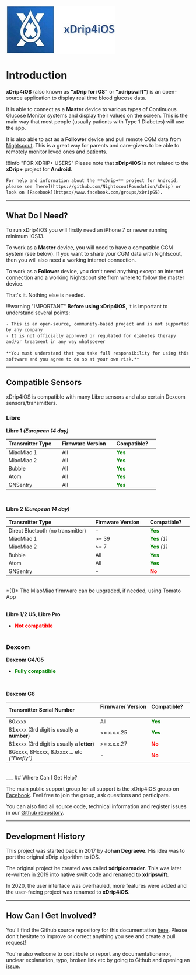 ![](.\img\xdrip4ios.jpg)

# Introduction

**xDrip4iOS** (also known as **"xDrip for iOS"** or **"xdripswift"**) is an open-source application to display real time blood glucose data.

It is able to connect as a **Master** device to various types of Continuous Glucose Monitor systems and display their values on the screen. This is the main way that most people (usually patients with Type 1 Diabetes) will use the app.

It is also able to act as a **Follower** device and pull remote CGM data from [Nightscout](https://nightscout.github.io/). This is a great way for parents and care-givers to be able to remotely monitor loved ones and patients.

!!!info "FOR XDRIP+ USERS"
    Please note that **xDrip4iOS** is not related to the **xDrip+** project for **Android**.

    For help and information about the **xDrip+** project for Android, please see [here](https://github.com/NightscoutFoundation/xDrip) or look on [Facebook](https://www.facebook.com/groups/xDripG5).

___
## What Do I Need?

To run xDrip4iOS you will firstly need an iPhone 7 or newer running minimum iOS13.

To work as a **Master** device, you will need to have a compatible CGM system (see below). If you want to share your CGM data with Nightscout, then you will also need a working internet connection.

To work as a **Follower** device, you don't need anything except an internet connection and a working Nightscout site from where to follow the master device.

That's it. Nothing else is needed.

!!!warning "IMPORTANT"
    **Before using xDrip4iOS**, it is important to understand several points:

    - This is an open-source, community-based project and is not supported by any company
    - It is not officially approved or regulated for diabetes therapy and/or treatment in any way whatsoever
    
    **You must understand that you take full responsibility for using this software and you agree to do so at your own risk.**

___
## Compatible Sensors

xDrip4iOS is compatible with many Libre sensors and also certain Dexcom sensors/transmitters.

### Libre 
**Libre 1 *(European 14 day)***

| Transmitter Type &nbsp;&nbsp;&nbsp;| Firmware Version &nbsp;&nbsp;&nbsp;| Compatible? &nbsp;&nbsp;&nbsp; |
|:-------------- |:------------- | :----------- |
| MiaoMiao 1        | All | **<span style="color:green">Yes</span>** |
| MiaoMiao 2          | All  | **<span style="color:green">Yes</span>** | 
 Bubble | All | **<span style="color:green">Yes</span>** |
 Atom | All | **<span style="color:green">Yes</span>** |
 GNSentry | All | **<span style="color:green">Yes</span>** |

</br>

**Libre 2 *(European 14 day)***

| Transmitter Type &nbsp;&nbsp;&nbsp; | Firmware Version &nbsp;&nbsp;&nbsp; | Compatible? &nbsp;&nbsp;&nbsp; |
| :------------------------------------ | :---------------------------------- | :----------------------------- |
| Direct Bluetooth (no transmitter)&nbsp;&nbsp;&nbsp; | -                                 | **<span style="color:green">Yes</span>** |
| MiaoMiao 1                                          | >= 39                           | **<span style="color:green">Yes</span>** *(1)*             |
| MiaoMiao 2                                          | >= 7                             | **<span style="color:green">Yes</span>** *(1)*          |
| Bubble                                              | All                              | **<span style="color:green">Yes</span>**                        |
| Atom                                                | All                              | **<span style="color:green">Yes</span>**                        |
| GNSentry                                            | -                                | **<span style="color:red">No</span>**                             |

</br> 
 *(1)* The MiaoMiao firmware can be upgraded, if needed, using Tomato App </br>
</br>

**Libre 1/2 US, Libre Pro**

- **<span style="color:red">Not compatible</span>**
</br> </br> 

### Dexcom 
**Dexcom G4/G5**

- **<span style="color:green">Fully compatible</span>**
</br> 

**Dexcom G6**

| Transmitter Serial Number &nbsp;&nbsp;&nbsp;        | Firmware/ Version &nbsp;&nbsp;&nbsp; | Compatible? &nbsp;&nbsp;&nbsp; |
| :-------------------------------------------------- | :----------------------------------- | :----------------------------- |
| 80xxxx                                              | All                                  | **<span style="color:green">Yes</span>**                        |
| 81**x**xxx (3rd digit is usually a **number**)      | <= x.x.x.25                          | **<span style="color:green">Yes</span>**                        |
| 81**x**xxx (3rd digit is usually a **letter**)      | \>= x.x.x.27                         | **<span style="color:red">No</span>**                              |
| 8Gxxxx, 8Hxxxx, 8Jxxxx ... etc *("Firefly")* &nbsp; | -                                    | **<span style="color:red">No</span>**                             |

</br>
___
## Where Can I Get Help?

The main public support group for all support is the xDrip4iOS group on [Facebook](https://www.facebook.com/groups/853994615056838). Feel free to join the group, ask questions and participate.

You can also find all source code, technical information and register issues in our  [Github repository](https://github.com/JohanDegraeve/xdripswift).
</br>

___
## Development History

This project was started back in 2017 by **Johan Degraeve**. His idea was to port the original xDrip algorithm to iOS.

The original project he created was called **xdripiosreader**. This was later re-written in 2019 into native swift code and renamed to **xdripswift**.

In 2020, the user interface was overhauled, more features were added and the user-facing project was renamed to **xDrip4iOS**.

___
## How Can I Get Involved?

You'll find the Github source repository for this documentation [here](https://github.com/paulplant/xdrip4ios_docs). Please don't hesitate to improve or correct anything you see and create a pull request!

You're also welcome to contribute or report any documentationerror, unclear explanation, typo, broken link etc by going to Github and opening an [issue](https://github.com/paulplant/xdrip4ios_docs/issues).
